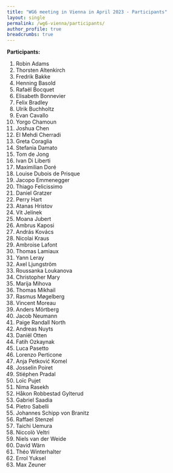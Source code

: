 ```yaml
---
title: "WG6 meeting in Vienna in April 2023 - Participants"
layout: single
permalink: /wg6-vienna/participants/
author_profile: true
breadcrumbs: true
---
```

**Participants:**  

1.	Robin	Adams
2.	Thorsten	Altenkirch
3.	Fredrik	Bakke
4.	Henning	Basold
5.	Rafaël	Bocquet
6.	Elisabeth	Bonnevier
7.	Felix	Bradley
8.	Ulrik	Buchholtz
9.	Evan	Cavallo
10.	Yorgo	Chamoun
11.	Joshua	Chen
12.	El Mehdi	Cherradi
13.	Greta	Coraglia
14.	Stefania	Damato
15.	Tom	de Jong
16.	Ivan	Di Liberti
17.	Maximilian	Doré
18.	Louise	Dubois de Prisque
19.	Jacopo	Emmenegger
20.	Thiago	Felicissimo
21.	Daniel	Gratzer
22.	Perry	Hart
23.	Atanas	Hristov
24.	Vít	Jelínek 
25.	Moana	Jubert
26.	Ambrus	Kaposi
27.	András	Kovács
28.	Nicolai	Kraus
29.	Ambroise	Lafont
30.	Thomas	Lamiaux
31.	Yann	Leray
32.	Axel	Ljungström
33.	Roussanka	Loukanova
34.	Christopher	Mary
35.	Marija	Mihova
36.	Thomas	Mikhail
37.	Rasmus	Møgelberg
38.	Vincent	Moreau
39.	Anders	Mörtberg
40.	Jacob	Neumann
41.	Paige Randall	North
42.	Andreas	Nuyts
43.	Daniël	Otten
44.	Fatih	Ozkaynak
45.	Luca	Pasetto
46.	Lorenzo	Perticone
47.	Anja	Petković Komel
48.	Josselin	Poiret
49.	Stiéphen	Pradal
50.	Loïc	Pujet
51.	Nima	Rasekh
52.	Håkon	Robbestad Gylterud
53.	Gabriel	Saadia
54.	Pietro	Sabelli
55.	Johannes	Schipp von Branitz
56.	Raffael	Stenzel
57.	Taichi	Uemura
58.	Niccolò	Veltri
59.	Niels	van der Weide
60.	David	Wärn
61.	Théo	Winterhalter
62.	Errol	Yuksel
63.	Max	Zeuner
